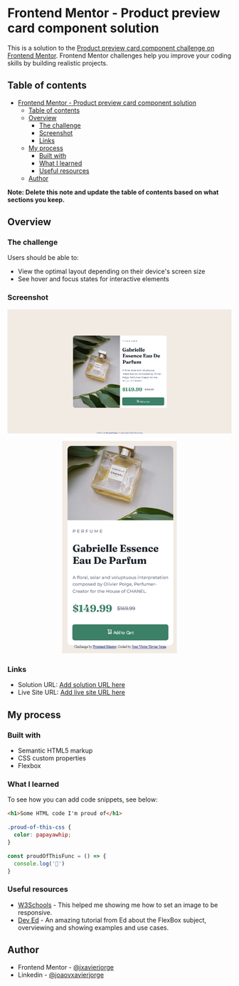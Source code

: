 # Frontend Mentor - Product preview card component solution

This is a solution to the [Product preview card component challenge on Frontend Mentor](https://www.frontendmentor.io/challenges/product-preview-card-component-GO7UmttRfa). Frontend Mentor challenges help you improve your coding skills by building realistic projects. 

## Table of contents

- [Frontend Mentor - Product preview card component solution](#frontend-mentor---product-preview-card-component-solution)
  - [Table of contents](#table-of-contents)
  - [Overview](#overview)
    - [The challenge](#the-challenge)
    - [Screenshot](#screenshot)
    - [Links](#links)
  - [My process](#my-process)
    - [Built with](#built-with)
    - [What I learned](#what-i-learned)
    - [Useful resources](#useful-resources)
  - [Author](#author)

**Note: Delete this note and update the table of contents based on what sections you keep.**

## Overview

### The challenge

Users should be able to:

- View the optimal layout depending on their device's screen size
- See hover and focus states for interactive elements

### Screenshot

<p align="center">
  <img src="./screenshots/DesktopView.png" alt="Sublime's custom image"/>
</p>

<p align="center">
  <img src="./screenshots/MobileView.png" alt="Sublime's custom image"/>
</p>

### Links

- Solution URL: [Add solution URL here](https://your-solution-url.com)
- Live Site URL: [Add live site URL here](https://your-live-site-url.com)

## My process

### Built with

- Semantic HTML5 markup
- CSS custom properties
- Flexbox

### What I learned


To see how you can add code snippets, see below:

```html
<h1>Some HTML code I'm proud of</h1>
```
```css
.proud-of-this-css {
  color: papayawhip;
}
```
```js
const proudOfThisFunc = () => {
  console.log('🎉')
}
```

### Useful resources

- [W3Schools](https://www.w3schools.com/html/default.asp) - This helped me showing me how to set an image to be responsive.
- [Dev Ed](https://youtu.be/FTlczfR82mQ) - An amazing tutorial from Ed about the FlexBox subject, overviewing and showing examples and use cases.

## Author

- Frontend Mentor - [@jxavierjorge](https://www.frontendmentor.io/profile/jxavierjorge)
- Linkedin - [@joaovxavierjorge](https://www.linkedin.com/in/joaovxavierjorge/)
